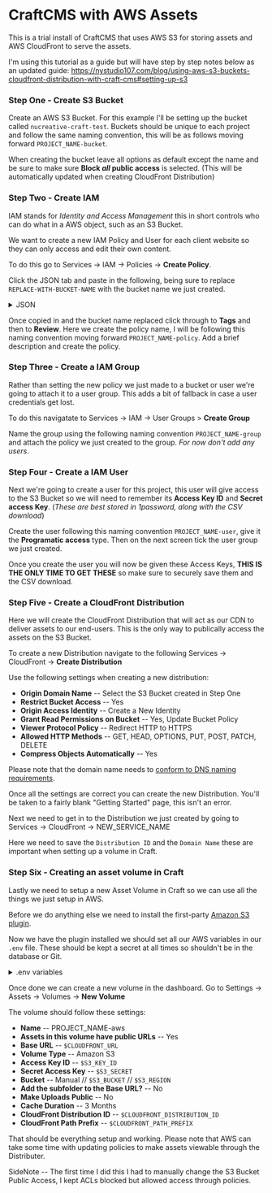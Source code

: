 # CraftCMS with AWS Assets

This is a trial install of CraftCMS that uses AWS S3 for storing assets and AWS CloudFront to serve the assets.

I'm using this tutorial as a guide but will have step by step notes below as an updated guide: https://nystudio107.com/blog/using-aws-s3-buckets-cloudfront-distribution-with-craft-cms#setting-up-s3

### Step One - Create S3 Bucket

Create an AWS S3 Bucket. For this example I'll be setting up the bucket called `nucreative-craft-test`.
Buckets should be unique to each project and follow the same naming convention, this will be as follows moving forward `PROJECT_NAME-bucket`.

When creating the bucket leave all options as default except the name and be sure to make sure **Block *all* public access** is selected. (This will be automatically updated when creating CloudFront Distribution)

### Step Two - Create IAM
IAM stands for *Identity and Access Management* this in short controls who can do what in a AWS object, such as an S3 Bucket.

We want to create a new IAM Policy and User for each client website so they can only access and edit their own content.

To do this go to Services -> IAM -> Policies -> **Create Policy**.

Click the JSON tab and paste in the following, being sure to replace `REPLACE-WITH-BUCKET-NAME` with the bucket name we just created.

<details>
<summary>JSON</summary>
<br>
<pre>
{
    "Version": "2012-10-17",
    "Statement": [
        {
            "Effect": "Allow",
            "Action": [
                "acm:ListCertificates",
                "cloudfront:GetDistribution",
                "cloudfront:GetStreamingDistribution",
                "cloudfront:GetDistributionConfig",
                "cloudfront:ListDistributions",
                "cloudfront:ListCloudFrontOriginAccessIdentities",
                "cloudfront:CreateInvalidation",
                "cloudfront:GetInvalidation",
                "cloudfront:ListInvalidations",
                "elasticloadbalancing:DescribeLoadBalancers",
                "iam:ListServerCertificates",
                "sns:ListSubscriptionsByTopic",
                "sns:ListTopics",
                "waf:GetWebACL",
                "waf:ListWebACLs"
            ],
            "Resource": "*"
        },
        {
            "Effect": "Allow",
            "Action": [
                "s3:GetBucketLocation",
                "s3:ListAllMyBuckets"
            ],
            "Resource": "*"
        },
        {
            "Effect": "Allow",
            "Action": [
                "s3:ListBucket"
            ],
            "Resource": [
                "arn:aws:s3:::REPLACE-WITH-BUCKET-NAME"
            ]
        },
        {
            "Effect": "Allow",
            "Action": [
                "s3:*"
            ],
            "Resource": [
                "arn:aws:s3:::REPLACE-WITH-BUCKET-NAME/*"
            ]
        }
    ]
}
</pre>
</details>

Once copied in and the bucket name replaced click through to **Tags** and then to **Review**. Here we create the policy name, I will be following this naming convention moving forward `PROJECT_NAME-policy`. Add a brief description and create the policy.


### Step Three - Create a IAM Group

Rather than setting the new policy we just made to a bucket or user we're going to attach it to a user group. This adds a bit of fallback in case a user credentials get lost. 

To do this navigatate to Services -> IAM -> User Groups > **Create Group**

Name the group using the following naming convention `PROJECT_NAME-group` and attach the policy we just created to the group. *For now don't add any users*.

### Step Four - Create a IAM User

Next we're going to create a user for this project, this user will give access to the S3 Bucket so we will need to remember its **Access Key ID** and **Secret access Key**. (*These are best stored in 1password, along with the CSV download*)

Create the user following this naming convention `PROJECT_NAME-user`, give it the **Programatic access** type. Then on the next screen tick the user group we just created. 

Once you create the user you will now be given these Access Keys, **THIS IS THE ONLY TIME TO GET THESE** so make sure to securely save them and the CSV download.

### Step Five - Create a CloudFront Distribution
Here we will create the CloudFront Distribution that will act as our CDN to deliver assets to our end-users. This is the only way to publically access the assets on the S3 Bucket.

To create a new Distribution navigate to the following Services -> CloudFront -> **Create Distribution**

Use the following settings when creating a new distribution:

- **Origin Domain Name** -- Select the S3 Bucket created in Step One
- **Restrict Bucket Access** -- Yes
- **Origin Access Identity** -- Create a New Identity
- **Grant Read Permissions on Bucket** -- Yes, Update Bucket Policy
- **Viewer Protocol Policy** -- Redirect HTTP to HTTPS
- **Allowed HTTP Methods** -- GET, HEAD, OPTIONS, PUT, POST, PATCH, DELETE
- **Compress Objects Automatically** -- Yes

Please note that the domain name needs to [conform to DNS naming requirements](https://docs.aws.amazon.com/AmazonCloudFront/latest/DeveloperGuide/DownloadDistS3AndCustomOrigins.html#concept_S3Origin).

Once all the settings are correct you can create the new Distribution. You'll be taken to a fairly blank "Getting Started" page, this isn't an error. 

Next we need to get in to the Distribution we just created by going to Services -> CloudFront -> NEW_SERVICE_NAME

Here we need to save the `Distribution ID` and the `Domain Name` these are important when setting up a volume in Craft.

### Step Six - Creating an asset volume in Craft

Lastly we need to setup a new Asset Volume in Craft so we can use all the things we just setup in AWS.

Before we do anything else we need to install the first-party [Amazon S3 plugin](https://plugins.craftcms.com/aws-s3).


Now we have the plugin installed we should set all our AWS variables in our `.env` file. These should be kept a secret at all times so shouldn't be in the database or Git.

<details>
<summary>.env variables</summary>
<pre>
#S3 settings
S3_KEY_ID=XXXXXXXXXX
S3_SECRET=XXXXXXXXXX
S3_BUCKET=PROJECT_NAME-bucket
S3_REGION=eu-west-2

#CloudFront settings
CLOUDFRONT_URL=https://XXXXXXXX.cloudfront.net
CLOUDFRONT_DISTRIBUTION_ID=XXXXXXXXXXXX
CLOUDFRONT_PATH_PREFIX=
</pre>
</details>

Once done we can create a new volume in the dashboard. Go to Settings -> Assets -> Volumes -> **New Volume**

The volume should follow these settings:

- **Name** -- PROJECT_NAME-aws
- **Assets in this volume have public URLs** -- Yes
- **Base URL** -- `$CLOUDFRONT_URL`
- **Volume Type** -- Amazon S3
- **Access Key ID** -- `$S3_KEY_ID`
- **Secret Access Key** -- `$S3_SECRET`
- **Bucket** -- Manual // `$S3_BUCKET` // `$S3_REGION`
- **Add the subfolder to the Base URL?** -- No
- **Make Uploads Public** -- No
- **Cache Duration** -- 3 Months
- **CloudFront Distribution ID** -- `$CLOUDFRONT_DISTRIBUTION_ID`
- **CloudFront Path Prefix** -- `$CLOUDFRONT_PATH_PREFIX`


That should be everything setup and working. Please note that AWS can take some time with updating policies to make assets viewable through the Distributer. 

SideNote -- The first time I did this I had to manually change the S3 Bucket Public Access, I kept ACLs blocked but allowed access through policies.